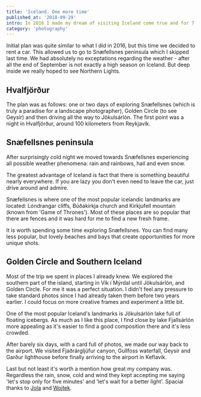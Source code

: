 ```yaml
---
title: 'Iceland. One more time'
published_at: '2018-09-29'
intro: In 2016 I made my dream of visiting Iceland come true and for 7 days I was hitchhiking, camping in marvellous locations and photographing amazing landscapes. Since then I wanted to come back. This year together with Jola and Wojtek we planned a road trip to Iceland.
category: 'photography'
---
```


Initial plan was quite similar to what I did in 2016, but this time we decided to rent a car. This allowed us to go to Snæfellsnes peninsula which I skipped last time. We had absolutely no exceptations regarding the weather - after all the end of September is not exactly a high season on Iceland. But deep inside we really hoped to see Northern Lights.

## Hvalfjörður

The plan was as follows: one or two days of exploring Snæfellsnes (which is truly a paradise for a landscape photographer), Golden Circle (to see Geysir) and then driving all the way to Jökulsárlón. The first point was a night in Hvalfjörður, around 100 kilometers from Reykjavík.

<photo-lazy src="/stories/islandia-po-raz-drugi/391.jpg" padding-bottom="66.666"></photo-lazy>

<photo-lazy src="/stories/islandia-po-raz-drugi/394.jpg" padding-bottom="56.25"></photo-lazy>

<photo-lazy src="/stories/islandia-po-raz-drugi/395.jpg" padding-bottom="66.666"></photo-lazy>

<photo-lazy src="/stories/islandia-po-raz-drugi/396.jpg" padding-bottom="66.666"></photo-lazy>

<photo-lazy src="/stories/islandia-po-raz-drugi/397.jpg" padding-bottom="56.25"></photo-lazy>

## Snæfellsnes peninsula

After surprisingly cold night we moved towards Snæfellsnes experiencing all possible weather phenomena: rain and rainbows, hail and even snow.

<photo-lazy src="/stories/islandia-po-raz-drugi/399.jpg" padding-bottom="56.25"></photo-lazy>

<photo-lazy src="/stories/islandia-po-raz-drugi/400.jpg" padding-bottom="56.25"></photo-lazy>

<photo-lazy src="/stories/islandia-po-raz-drugi/402.jpg" padding-bottom="61"></photo-lazy>

<photo-lazy src="/stories/islandia-po-raz-drugi/413.jpg" padding-bottom="61"></photo-lazy>

The greatest advantage of Iceland is fact that there is something beautiful nearly everywhere. If you are lazy you don't even need to leave the car, just drive around and admire.

<photo-lazy src="/stories/islandia-po-raz-drugi/408.jpg" padding-bottom="66.666"></photo-lazy>

<photo-lazy src="/stories/islandia-po-raz-drugi/404.jpg" padding-bottom="66.666"></photo-lazy>

<photo-lazy src="/stories/islandia-po-raz-drugi/405.jpg" padding-bottom="66.666"></photo-lazy>

<photo-lazy src="/stories/islandia-po-raz-drugi/407.jpg" padding-bottom="66.666"></photo-lazy>

Snæfellsnes is where one of the most popular icelandic landmarks are located: Lóndrangar cliffs, Búðakirkja church and Kirkjufell mountain (known from 'Game of Thrones'). Most of these places are so popular that there are fences and it was hard for me to find a new fresh frame.

<photo-lazy src="/stories/islandia-po-raz-drugi/410.jpg" padding-bottom="66.666"></photo-lazy>

<photo-lazy src="/stories/islandia-po-raz-drugi/411.jpg" padding-bottom="150"></photo-lazy>

<photo-lazy src="/stories/islandia-po-raz-drugi/412.jpg" padding-bottom="150"></photo-lazy>

<photo-lazy src="/stories/islandia-po-raz-drugi/414.jpg" padding-bottom="150"></photo-lazy>

<photo-lazy src="/stories/islandia-po-raz-drugi/415.jpg" padding-bottom="150"></photo-lazy>

It is worth spending some time exploring Snæfellsnes. You can find many less popular, but lovely beaches and bays that create opportunities for more unique shots.

<photo-lazy src="/stories/islandia-po-raz-drugi/417.jpg" padding-bottom="150"></photo-lazy>

<photo-lazy src="/stories/islandia-po-raz-drugi/418.jpg" padding-bottom="150"></photo-lazy>

<photo-lazy src="/stories/islandia-po-raz-drugi/419.jpg" padding-bottom="51.5"></photo-lazy>

<photo-lazy src="/stories/islandia-po-raz-drugi/420.jpg" padding-bottom="56.25"></photo-lazy>

## Golden Circle and Southern Iceland

Most of the trip we spent in places I already knew. We explored the southern part of the island, starting in Vík í Mýrdal until Jökulsárlón, and Golden Circle. For me it was a perfect situation. I didn't feel any pressure to take standard photos since I had already taken them before two years earlier. I could focus on more creative frames and experiment a little bit.

<photo-lazy src="/stories/islandia-po-raz-drugi/425.jpg" padding-bottom="62"></photo-lazy>

<photo-lazy src="/stories/islandia-po-raz-drugi/426.jpg" padding-bottom="150"></photo-lazy>

<photo-lazy src="/stories/islandia-po-raz-drugi/427.jpg" padding-bottom="150"></photo-lazy>

<photo-lazy src="/stories/islandia-po-raz-drugi/428.jpg" padding-bottom="56.25"></photo-lazy>

<photo-lazy src="/stories/islandia-po-raz-drugi/429.jpg" padding-bottom="56.25"></photo-lazy>

One of the most popular Iceland's landmarks is Jökulsárlón lake full of floating icebergs. As much as I like this place, I find close by lake Fjallsárlón more appealing as it's easier to find a good composition there and it's less crowded.

<photo-lazy src="/stories/islandia-po-raz-drugi/431.jpg" padding-bottom="56.25"></photo-lazy>

<photo-lazy src="/stories/islandia-po-raz-drugi/432.jpg" padding-bottom="66.666"></photo-lazy>

<photo-lazy src="/stories/islandia-po-raz-drugi/433.jpg" padding-bottom="150"></photo-lazy>

<photo-lazy src="/stories/islandia-po-raz-drugi/434.jpg" padding-bottom="150"></photo-lazy>

<photo-lazy src="/stories/islandia-po-raz-drugi/435.jpg" padding-bottom="66.666"></photo-lazy>

After barely six days, with a card full of photos, we made our way back to the airport. We visited Fjaðrárgljúfur canyon, Gullfoss waterfall, Geysir and Garður lighthouse before finally arriving to the airport in Keflavik.

<photo-lazy src="/stories/islandia-po-raz-drugi/438.jpg" padding-bottom="66.666"></photo-lazy>

<photo-lazy src="/stories/islandia-po-raz-drugi/439.jpg" padding-bottom="66.666"></photo-lazy>

<photo-lazy src="/stories/islandia-po-raz-drugi/440.jpg" padding-bottom="66.666"></photo-lazy>

<photo-lazy src="/stories/islandia-po-raz-drugi/441.jpg" padding-bottom="66.666"></photo-lazy>

<photo-lazy src="/stories/islandia-po-raz-drugi/443.jpg" padding-bottom="66.666"></photo-lazy>

<photo-lazy src="/stories/islandia-po-raz-drugi/444.jpg" padding-bottom="66.666"></photo-lazy>

Last but not least it's worth a mention how great my company was. Regardless the rain, snow, cold and wind they kept accepting me saying 'let's stop only for five minutes' and 'let's wait for a better light'. Spacial thanks to [Jola](https://www.instagram.com/jolanta_lesniara/) and [Wojtek](https://www.instagram.com/wojtekmieszczak/).

<photo-lazy src="/stories/islandia-po-raz-drugi/446.jpg" padding-bottom="150"></photo-lazy>

<photo-lazy src="/stories/islandia-po-raz-drugi/447.jpg" padding-bottom="150"></photo-lazy>
